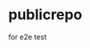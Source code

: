 # publicrepo
for e2e test





































































































